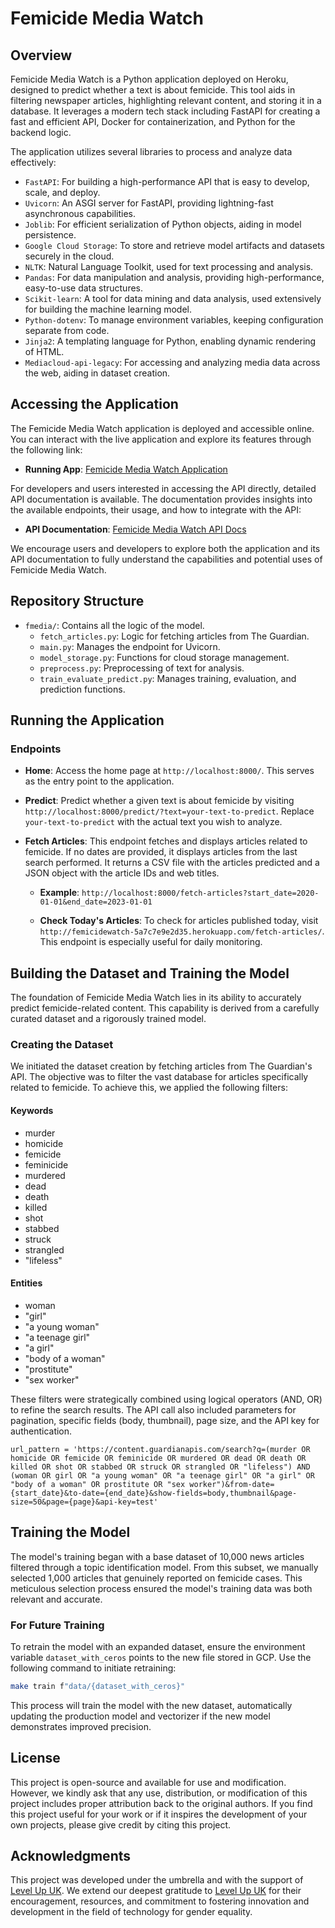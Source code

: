# Femicide Media Watch

## Overview

Femicide Media Watch is a Python application deployed on Heroku, designed to predict whether a text is about femicide. This tool aids in filtering newspaper articles, highlighting relevant content, and storing it in a database. It leverages a modern tech stack including FastAPI for creating a fast and efficient API, Docker for containerization, and Python for the backend logic.

The application utilizes several libraries to process and analyze data effectively:

- `FastAPI`: For building a high-performance API that is easy to develop, scale, and deploy.
- `Uvicorn`: An ASGI server for FastAPI, providing lightning-fast asynchronous capabilities.
- `Joblib`: For efficient serialization of Python objects, aiding in model persistence.
- `Google Cloud Storage`: To store and retrieve model artifacts and datasets securely in the cloud.
- `NLTK`: Natural Language Toolkit, used for text processing and analysis.
- `Pandas`: For data manipulation and analysis, providing high-performance, easy-to-use data structures.
- `Scikit-learn`: A tool for data mining and data analysis, used extensively for building the machine learning model.
- `Python-dotenv`: To manage environment variables, keeping configuration separate from code.
- `Jinja2`: A templating language for Python, enabling dynamic rendering of HTML.
- `Mediacloud-api-legacy`: For accessing and analyzing media data across the web, aiding in dataset creation.


## Accessing the Application

The Femicide Media Watch application is deployed and accessible online. You can interact with the live application and explore its features through the following link:

- **Running App**: [Femicide Media Watch Application](http://femicidewatch-5a7c7e9e2d35.herokuapp.com/)

For developers and users interested in accessing the API directly, detailed API documentation is available. The documentation provides insights into the available endpoints, their usage, and how to integrate with the API:

- **API Documentation**: [Femicide Media Watch API Docs](http://femicidewatch-5a7c7e9e2d35.herokuapp.com/docs)

We encourage users and developers to explore both the application and its API documentation to fully understand the capabilities and potential uses of Femicide Media Watch.


## Repository Structure

- `fmedia/`: Contains all the logic of the model.
  - `fetch_articles.py`: Logic for fetching articles from The Guardian.
  - `main.py`: Manages the endpoint for Uvicorn.
  - `model_storage.py`: Functions for cloud storage management.
  - `preprocess.py`: Preprocessing of text for analysis.
  - `train_evaluate_predict.py`: Manages training, evaluation, and prediction functions.

## Running the Application

### Endpoints

- **Home**: Access the home page at `http://localhost:8000/`. This serves as the entry point to the application.

- **Predict**: Predict whether a given text is about femicide by visiting `http://localhost:8000/predict/?text=your-text-to-predict`. Replace `your-text-to-predict` with the actual text you wish to analyze.

- **Fetch Articles**: This endpoint fetches and displays articles related to femicide. If no dates are provided, it displays articles from the last search performed. It returns a CSV file with the articles predicted and a JSON object with the article IDs and web titles.

  - **Example**: `http://localhost:8000/fetch-articles?start_date=2020-01-01&end_date=2023-01-01`
  
  - **Check Today's Articles**: To check for articles published today, visit `http://femicidewatch-5a7c7e9e2d35.herokuapp.com/fetch-articles/`. This endpoint is especially useful for daily monitoring.

## Building the Dataset and Training the Model

The foundation of Femicide Media Watch lies in its ability to accurately predict femicide-related content. This capability is derived from a carefully curated dataset and a rigorously trained model.

### Creating the Dataset

We initiated the dataset creation by fetching articles from The Guardian's API. The objective was to filter the vast database for articles specifically related to femicide. To achieve this, we applied the following filters:

#### Keywords
- murder
- homicide
- femicide
- feminicide
- murdered
- dead
- death
- killed
- shot
- stabbed
- struck
- strangled
- "lifeless"

#### Entities
- woman
- "girl"
- "a young woman"
- "a teenage girl"
- "a girl"
- "body of a woman"
- "prostitute"
- "sex worker"

These filters were strategically combined using logical operators (AND, OR) to refine the search results. The API call also included parameters for pagination, specific fields (body, thumbnail), page size, and the API key for authentication.

```plaintext
url_pattern = 'https://content.guardianapis.com/search?q=(murder OR homicide OR femicide OR feminicide OR murdered OR dead OR death OR killed OR shot OR stabbed OR struck OR strangled OR "lifeless") AND (woman OR girl OR "a young woman" OR "a teenage girl" OR "a girl" OR "body of a woman" OR prostitute OR "sex worker")&from-date={start_date}&to-date={end_date}&show-fields=body,thumbnail&page-size=50&page={page}&api-key=test'
```

## Training the Model

The model's training began with a base dataset of 10,000 news articles filtered through a topic identification model. From this subset, we manually selected 1,000 articles that genuinely reported on femicide cases. This meticulous selection process ensured the model's training data was both relevant and accurate.

### For Future Training

To retrain the model with an expanded dataset, ensure the environment variable `dataset_with_ceros` points to the new file stored in GCP. Use the following command to initiate retraining:

```bash
make train f"data/{dataset_with_ceros}"
```
This process will train the model with the new dataset, automatically updating the production model and vectorizer if the new model demonstrates improved precision.

## License

This project is open-source and available for use and modification. However, we kindly ask that any use, distribution, or modification of this project includes proper attribution back to the original authors. If you find this project useful for your work or if it inspires the development of your own projects, please give credit by citing this project.

## Acknowledgments

This project was developed under the umbrella and with the support of [Level Up UK](https://www.welevelup.org). We extend our deepest gratitude to [Level Up UK](https://www.welevelup.org) for their encouragement, resources, and commitment to fostering innovation and development in the field of technology for gender equality.



